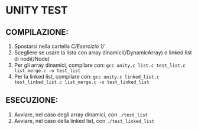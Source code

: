 # UNITY TEST
## COMPILAZIONE:
 1. Spostarsi nella cartella *C/Esercizio 1/*
 2. Scegliere se usare la lista con array dinamici(/DynamicArray) o linked list di nodi(/Node)  
 3. Per gli array dinamici, compilare con: `gcc unity.c list.c test_list.c list_merge.c -o test_list`
 4. Per la linked list, compilare con: `gcc unity.c linked_list.c test_linked_list.c list_merge.c -o test_linked_list`  

## ESECUZIONE:  
 1. Avviare, nel caso degli array dinamici, con `./test_list`
 2. Avviare, nel caso della linked list, con `./test_linked_list`
